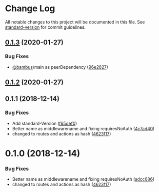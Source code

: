 # Change Log

All notable changes to this project will be documented in this file. See [standard-version](https://github.com/conventional-changelog/standard-version) for commit guidelines.

<a name="0.1.3"></a>
## [0.1.3](https://github.com/piceaTech/bambus-auth/compare/v0.1.2...v0.1.3) (2020-01-27)


### Bug Fixes

* [@bambus](https://github.com/bambus)/main as peerDependency ([96e2827](https://github.com/piceaTech/bambus-auth/commit/96e2827))



<a name="0.1.2"></a>
## [0.1.2](https://github.com/piceaTech/bambus-auth/compare/v0.1.1...v0.1.2) (2020-01-27)



<a name="0.1.1"></a>
## 0.1.1 (2018-12-14)


### Bug Fixes

* Add standard-Version ([f65def0](https://github.com/piceaTech/bambus-auth/commit/f65def0))
* Better name as middlewarename and fixing requiresNoAuth ([4c7ad40](https://github.com/piceaTech/bambus-auth/commit/4c7ad40))
* changed to routes and actions as hash ([4623f17](https://github.com/piceaTech/bambus-auth/commit/4623f17))



<a name="0.1.0"></a>
# 0.1.0 (2018-12-14)


### Bug Fixes

* Better name as middlewarename and fixing requiresNoAuth ([adcc686](https://github.com/piceaTech/bambus-auth/commit/adcc686))
* changed to routes and actions as hash ([4623f17](https://github.com/piceaTech/bambus-auth/commit/4623f17))
